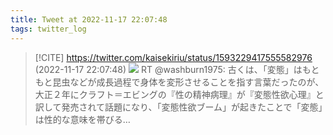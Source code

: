```yaml
---
title: Tweet at 2022-11-17 22:07:48
tags: twitter_log
---
```


> [!CITE] https://twitter.com/kaisekiriu/status/1593229417555582976 (2022-11-17 22:07:48)
> ![](https://twitter.com/kaisekiriu/status/1593229417555582976)
> RT @washburn1975: 古くは、「変態」はもともと昆虫などが成長過程で身体を変形させることを指す言葉だったのが、大正２年にクラフト＝エビングの『性の精神病理』が『変態性欲心理』と訳して発売されて話題になり、「変態性欲ブーム」が起きたことで「変態」は性的な意味を帯びる…
